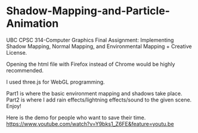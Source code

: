 # Shadow-Mapping-and-Particle-Animation
UBC CPSC 314-Computer Graphics Final Assignment: Implementing Shadow Mapping, Normal Mapping, and Environmental Mapping + Creative License.

Opening the html file with Firefox instead of Chrome would be highly recommended.

I used three.js for WebGL programming.

Part1 is where the basic environment mapping and shadows take place.
Part2 is where I add rain effects/lightning effects/sound to the given scene.
Enjoy!

Here is the demo for people who want to save their time.
https://www.youtube.com/watch?v=Y9bks1_Z6FE&feature=youtu.be

